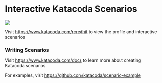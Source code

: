 # Interactive Katacoda Scenarios

[![](http://shields.katacoda.com/katacoda/rcredhit/count.svg)](https://www.katacoda.com/rcredhit "Get your profile on Katacoda.com")

Visit https://www.katacoda.com/rcredhit to view the profile and interactive scenarios

### Writing Scenarios
Visit https://www.katacoda.com/docs to learn more about creating Katacoda scenarios

For examples, visit https://github.com/katacoda/scenario-example
